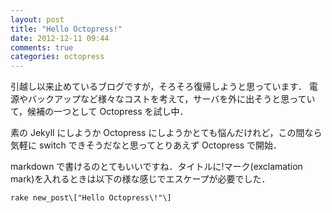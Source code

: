 ```yaml
---
layout: post
title: "Hello Octopress!"
date: 2012-12-11 09:44
comments: true
categories: octopress
---
```


引越し以来止めているブログですが，そろそろ復帰しようと思っています．
電源やバックアップなど様々なコストを考えて，サーバを外に出そうと思っていて，候補の一つとして Octopress を試し中．

素の Jekyll にしようか Octopress にしようかとても悩んだけれど，この間なら気軽に switch できそうだなと思ってとりあえず Octopress で開始．

markdown で書けるのとてもいいですね．タイトルに!マーク(exclamation mark)を入れるときは以下の様な感じでエスケープが必要でした．

```
rake new_post\["Hello Octopress\!"\]
```
